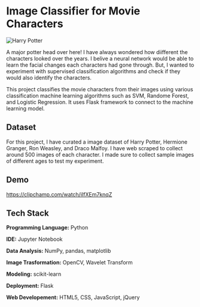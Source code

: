# Image Classifier for Movie Characters

![Harry Potter](https://movieplayer.net-cdn.it/t/images/2023/04/12/harry-potter_jpg_1200x0_crop_q85.jpg)

A major potter head over here! I have always wondered how diifferent the characters looked over the years. I belive a neural network would be able to learn the facial changes each characters had gone through. But, I wanted to experiment with supervised classification algorithms and check if they would also identify the characters. 

This project classifies the movie characters from their images using various classification machine learning algorithms such as SVM, Randome Forest, and Logistic Regression. 
It uses Flask framework to connect to the machine learning model.

## Dataset

For this project, I have curated a image dataset of Harry Potter, Hermione Granger, Ron Weasley, and Draco Malfoy. I have web scraped to collect around 500 images of each character. I made sure to collect sample images of different ages to test my experiment.

## Demo

https://clipchamp.com/watch/iIfXEm7knqZ



## Tech Stack

**Programming Language:** Python

**IDE:** Jupyter Notebook 

**Data Analysis:** NumPy, pandas, matplotlib

**Image Trasformation:** OpenCV, Wavelet Transform
 
**Modeling:** scikit-learn

**Deployment:** Flask

**Web Developement:** HTML5, CSS, JavaScript, jQuery



